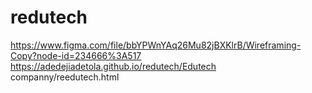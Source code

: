 # redutech
https://www.figma.com/file/bbYPWnYAq26Mu82jBXKlrB/Wireframing-Copy?node-id=234666%3A517
https://adedejiadetola.github.io/redutech/Edutech companny/reedutech.html
